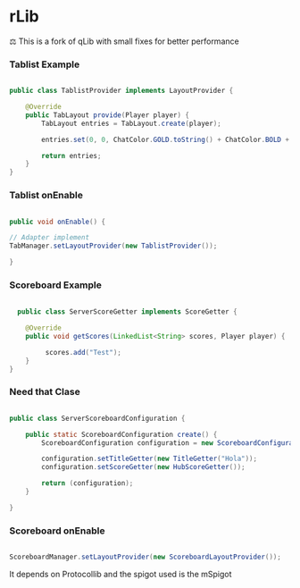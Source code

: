 # rLib
 ⚖️ This is a fork of qLib with small fixes for better performance



### Tablist Example

```java

public class TablistProvider implements LayoutProvider {

    @Override
    public TabLayout provide(Player player) {
        TabLayout entries = TabLayout.create(player);

        entries.set(0, 0, ChatColor.GOLD.toString() + ChatColor.BOLD + "Test");

        return entries;
    }
}

```

### Tablist onEnable

```java

public void onEnable() {

// Adapter implement
TabManager.setLayoutProvider(new TablistProvider());

}

```

### Scoreboard Example

```java
  
  public class ServerScoreGetter implements ScoreGetter {

    @Override
    public void getScores(LinkedList<String> scores, Player player) {

         scores.add("Test");
    }
}

```
### Need that Clase

```java

public class ServerScoreboardConfiguration {

    public static ScoreboardConfiguration create() {
        ScoreboardConfiguration configuration = new ScoreboardConfiguration();

        configuration.setTitleGetter(new TitleGetter("Hola"));
        configuration.setScoreGetter(new HubScoreGetter());

        return (configuration);
    }

}

```

### Scoreboard onEnable

```java

ScoreboardManager.setLayoutProvider(new ScoreboardLayoutProvider());

```
It depends on Protocollib and the spigot used is the mSpigot
